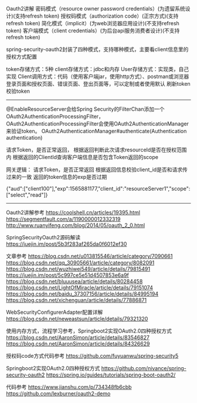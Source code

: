 Oauth2讲解
密码模式（resource owner password credentials）(为遗留系统设计)(支持refresh token)
授权码模式（authorization code）(正宗方式)(支持refresh token)
简化模式（implicit）(为web浏览器应用设计)(不支持refresh token)
客户端模式（client credentials）(为后台api服务消费者设计)(不支持refresh token)



spring-security-oauth2封装了四种模式，支持哪种模式，主要看client信息里的授权方式配置


token存储方式：5种
client存储方式：jdbc和内存
User存储方式：实现类，自己实现
Client调用方式：代码（使用客户端jar，使用http方式）、postman或浏览器
登录页面和授权页面、错误页面、登出页面等，可以定制或者使用默认
刷新token
校验token


---------------------------------------------------------------------------------------------------------------------

@EnableResourceServer会给Spring Security的FilterChan添加一个OAuth2AuthenticationProcessingFilter，OAuth2AuthenticationProcessingFilter会使用OAuth2AuthenticationManager来验证token。 
OAuth2AuthenticationManager#authenticate(Authentication authentication)

请求Token，是否正常返回，
根据返回判断此次请求resourceId是否在授权范围内
根据返回的ClientId查询客户端信息是否包含Token返回的scope


网关逻辑：
请求Token，是否正常返回
根据返回信息校验client_id是否和请求传过来的一致
返回的token信息的exp是否过期

{"aud":["client100"],"exp":1565881177,"client_id":"resourceServer1","scope":["select","read"]}


---------------------------------------------------------------------------------------------------------------------

Oauth2讲解参考
https://coolshell.cn/articles/19395.html
https://segmentfault.com/a/1190000012332319
http://www.ruanyifeng.com/blog/2014/05/oauth_2_0.html



SpringSecurityOauth2源码解读
https://juejin.im/post/5b3f283af265da0f6012ef30


文章参考
https://blog.csdn.net/u013815546/article/category/7090661
https://blog.csdn.net/qq_30905661/article/category/8082091
https://blog.csdn.net/wuzhiwei549/article/details/79815491
https://juejin.im/post/5c997ce5e51d4507853e6a9f
https://blog.csdn.net/bluuusea/article/details/80284458
https://blog.csdn.net/LightOfMiracle/article/details/79151074
https://blog.csdn.net/baidu_37307156/article/details/84995194
https://blog.csdn.net/xichenguan/article/details/77886871



WebSecurityConfigurerAdapter配置详解
https://blog.csdn.net/neweastsun/article/details/79321320


使用内存方式，流程学习参考，Springboot2实现OAuth2.0四种授权方式
https://blog.csdn.net/AaronSimon/article/details/83546827
https://blog.csdn.net/AaronSimon/article/details/84326629


授权码code方式代码参考
https://github.com/fuyuanwu/spring-security5


Springboot2实现OAuth2.0四种授权方式
https://github.com/nivance/spring-security-oauth2
https://spring.io/guides/tutorials/spring-boot-oauth2/


代码参考
https://www.jianshu.com/p/734348fb6cbb
https://github.com/lexburner/oauth2-demo


